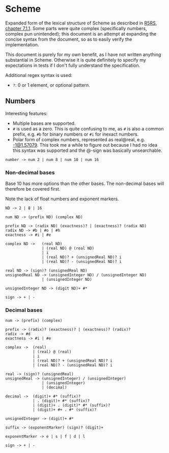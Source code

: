 # Scheme

Expanded form of the lexical structure of Scheme as described in [R5RS, chapter 7.1.1](http://www.schemers.org/Documents/Standards/R5RS/HTML/r5rs-Z-H-10.html#%_sec_7.1.1). Some parts were quite complex (specifically numbers, complex pun unintended); this document is an attempt at expanding the concise syntax from the document, so as to easily verify the implementation.

This document is purely for my own benefit, as I have not written anything substantial in Scheme. Otherwise it is quite definitely to specify my expectations in tests if I don't fully understand the specification.

Additional regex syntax is used:

- `?`: 0 or 1 element, or optional pattern.

## Numbers

Interesting features:
- Multiple bases are supported.
- `#` is used as a zero. This is quite confusing to me, as `#` is also a common prefix, e.g. `#b` for binary numbers or `#i` for inexact numbers.
- Polar form of complex numbers, represented as real@real, e.g. -1@1.57079. This took me a while to figure out because I had no idea this syntax was supported and the @-sign was basically unsearchable.

`number -> num 2 | num 8 | num 10 | num 16`

### Non-decimal bases

Base 10 has more options than the other bases. The non-decimal bases will therefore be covered first.

Note the lack of float numbers and exponent markers.

```
ND -> 2 | 8 | 16

num ND -> (prefix ND) (complex ND)

prefix ND -> (radix ND) (exactness)? | (exactness)? (radix ND)
radix ND -> #b | #o | #h
exactness -> #i | #e

complex ND ->   (real ND)
                | (real ND) @ (real ND)
                | i
                | (real ND)? + (unsignedReal ND)? i
                | (real ND)? - (unsignedReal ND)? i

real ND -> (sign)? (unsignedReal ND)
unsignedReal ND -> (unsignedInteger ND) / (unsignedInteger ND)
                | (unsignedInteger ND)

unsignedInteger ND -> (digit ND)+ #*

sign -> + | -
```

### Decimal bases

```
num -> (prefix) (complex)

prefix -> (radix)? (exactness)? | (exactness)? (radix)?
radix -> #d
exactness -> #i | #e

complex ->  (real)
            | (real) @ (real)
            | i
            | (real ND)? + (unsignedReal ND)? i
            | (real ND)? - (unsignedReal ND)? i

real -> (sign)? (unsignedReal)
unsignedReal -> (unsignedInteger) / (unsignedInteger)
                | (unsignedInteger)
                | (decimal)

decimal ->  (digit)+ #* (suffix)?
            | . (digit)+ #* (suffix)?
            | (digit)+ . (digit)* #* (suffix)?
            | (digit)+ #+ . #* (suffix)?

unsignedInteger -> (digit)+ #*

suffix -> (exponentMarker) (sign)? (digit)+

exponentMarker -> e | s | f | d | l

sign -> + | -
```
